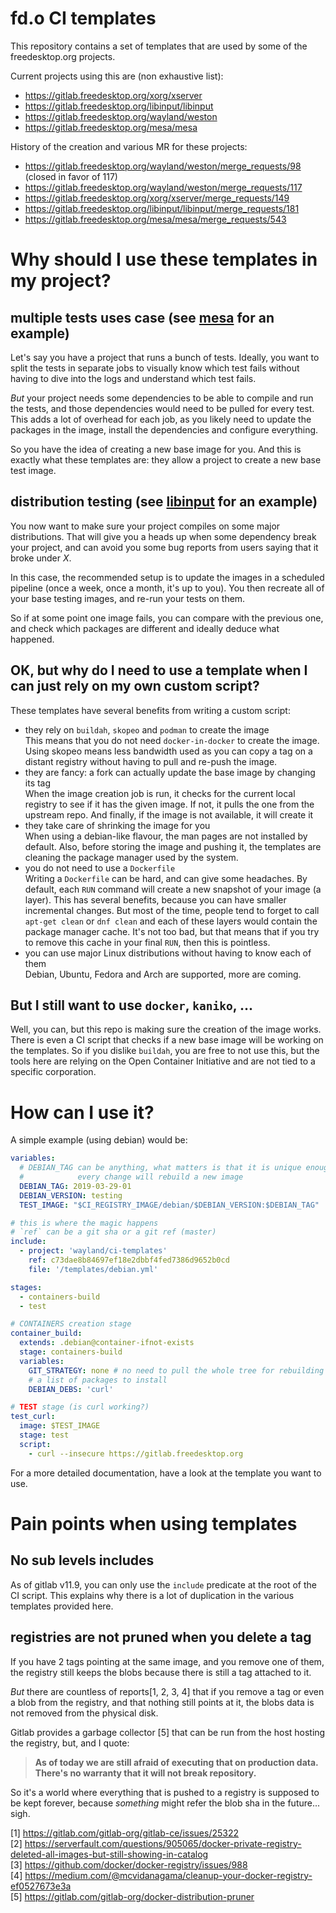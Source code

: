 # fd.o CI templates

This repository contains a set of templates that are used by some of the
freedesktop.org projects.

Current projects using this are (non exhaustive list):
- https://gitlab.freedesktop.org/xorg/xserver
- https://gitlab.freedesktop.org/libinput/libinput
- https://gitlab.freedesktop.org/wayland/weston
- https://gitlab.freedesktop.org/mesa/mesa

History of the creation and various MR for these projects:
- https://gitlab.freedesktop.org/wayland/weston/merge_requests/98 (closed in favor of 117)
- https://gitlab.freedesktop.org/wayland/weston/merge_requests/117
- https://gitlab.freedesktop.org/xorg/xserver/merge_requests/149
- https://gitlab.freedesktop.org/libinput/libinput/merge_requests/181
- https://gitlab.freedesktop.org/mesa/mesa/merge_requests/543

# Why should I use these templates in my project?

## multiple tests uses case (see [mesa](https://gitlab.freedesktop.org/mesa/mesa/blob/master/.gitlab-ci.yml) for an example)
Let's say you have a project that runs a bunch of tests.
Ideally, you want to split the tests in separate jobs to visually know which
test fails without having to dive into the logs and understand which test fails.

*But* your project needs some dependencies to be able to compile and run the
tests, and those dependencies would need to be pulled for every test.
This adds a lot of overhead for each job, as you likely need to update the
packages in the image, install the dependencies and configure everything.

So you have the idea of creating a new base image for you. And this is exactly
what these templates are: they allow a project to create a new base test image.

## distribution testing (see [libinput](https://gitlab.freedesktop.org/libinput/libinput/blob/master/.gitlab-ci.yml) for an example)

You now want to make sure your project compiles on some major distributions.
That will give you a heads up when some dependency break your project, and can
avoid you some bug reports from users saying that it broke under *X*.

In this case, the recommended setup is to update the images in a scheduled
pipeline (once a week, once a month, it's up to you). You then recreate all of
your base testing images, and re-run your tests on them.

So if at some point one image fails, you can compare with the previous one, and
check which packages are different and ideally deduce what happened.

## OK, but why do I need to use a template when I can just rely on my own custom script?

These templates have several benefits from writing a custom script:
- they rely on `buildah`, `skopeo` and `podman` to create the image\
  This means that you do not need `docker-in-docker` to create the image.
  Using skopeo means less bandwidth used as you can copy a tag on a distant
  registry without having to pull and re-push the image.
- they are fancy: a fork can actually update the base image by changing its tag\
  When the image creation job is run, it checks for the current local registry
  to see if it has the given image. If not, it pulls the one from the upstream
  repo. And finally, if the image is not available, it will create it
- they take care of shrinking the image for you\
  When using a debian-like flavour, the man pages are not installed by default.
  Also, before storing the image and pushing it, the templates are cleaning
  the package manager used by the system.
- you do not need to use a `Dockerfile`\
  Writing a `Dockerfile` can be hard, and can give some headaches. By default,
  each `RUN` command will create a new snapshot of your image (a layer).
  This has several benefits, because you can have smaller incremental changes.
  But most of the time, people tend to forget to call `apt-get clean` or
  `dnf clean` and each of these layers would contain the package manager cache.
  It's not too bad, but that means that if you try to remove this cache in your
  final `RUN`, then this is pointless.
- you can use major Linux distributions without having to know each of them\
  Debian, Ubuntu, Fedora and Arch are supported, more are coming.

## But I still want to use `docker`, `kaniko`, ...

Well, you can, but this repo is making sure the creation of the image works.
There is even a CI script that checks if a new base image will be working on the
templates. So if you dislike `buildah`, you are free to not use this, but the
tools here are relying on the Open Container Initiative and are not tied to
a specific corporation.

# How can I use it?

A simple example (using debian) would be:

```yaml
variables:
  # DEBIAN_TAG can be anything, what matters is that it is unique enough and
  #            every change will rebuild a new image
  DEBIAN_TAG: 2019-03-29-01
  DEBIAN_VERSION: testing
  TEST_IMAGE: "$CI_REGISTRY_IMAGE/debian/$DEBIAN_VERSION:$DEBIAN_TAG"

# this is where the magic happens
# `ref` can be a git sha or a git ref (master)
include:
  - project: 'wayland/ci-templates'
    ref: c73dae8b84697ef18e2dbbf4fed7386d9652b0cd
    file: '/templates/debian.yml'

stages:
  - containers-build
  - test

# CONTAINERS creation stage
container_build:
  extends: .debian@container-ifnot-exists
  stage: containers-build
  variables:
    GIT_STRATEGY: none # no need to pull the whole tree for rebuilding the image
    # a list of packages to install
    DEBIAN_DEBS: 'curl'

# TEST stage (is curl working?)
test_curl:
  image: $TEST_IMAGE
  stage: test
  script:
    - curl --insecure https://gitlab.freedesktop.org
```

For a more detailed documentation, have a look at the template you want to use.

# Pain points when using templates

## No sub levels includes

As of gitlab v11.9, you can only use the `include` predicate at the root of the
CI script. This explains why there is a lot of duplication in the various
templates provided here.

## registries are not pruned when you delete a tag

If you have 2 tags pointing at the same image, and you remove one of them, the
registry still keeps the blobs because there is still a tag attached to it.

*But* there are countless of reports[1, 2, 3, 4] that if you remove a tag or
even a blob from the registry, and that nothing still points at it, the blobs
data is not removed from the physical disk.

Gitlab provides a garbage collector [5] that can be run from the host hosting
the registry, but, and I quote:
> **As of today we are still afraid of executing that on production data.
> There's no warranty that it will not break repository.**

So it's a world where everything that is pushed to a registry is supposed to be
kept forever, because *something* might refer the blob sha in the future...
sigh.

[1] https://gitlab.com/gitlab-org/gitlab-ce/issues/25322 \
[2] https://serverfault.com/questions/905065/docker-private-registry-deleted-all-images-but-still-showing-in-catalog \
[3] https://github.com/docker/docker-registry/issues/988 \
[4] https://medium.com/@mcvidanagama/cleanup-your-docker-registry-ef0527673e3a \
[5] https://gitlab.com/gitlab-org/docker-distribution-pruner
